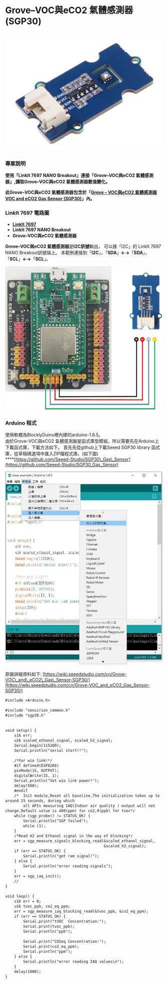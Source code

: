 # Grove–VOC與eCO2 氣體感測器 \(SGP30\)

![](../.gitbook/assets/grove-voc-and-eco2-gas-sensor-sgp30101020512.jpg)

### **專案說明**

**使用「LinkIt 7697 NANO Breakout」連接「Grove–VOC與eCO2 氣體感測器」,讀取Grove–VOC與eCO2 氣體感測器數值變化。**

**此Grove–VOC與eCO2 氣體感測器包含於「**[**Grove – VOC與eCO2 氣體感測器 VOC and eCO2 Gas Sensor \(SGP30\)**](https://robotkingdom.com.tw/product/grove-voc-and-eco2-gas-sensor-sgp30/)**」內。**

### **LinkIt 7697 電路圖**

* [**LinkIt 7697**](https://www.robotkingdom.com.tw/product/linkit-7697/)
* **LinkIt 7697 NANO Breakout**
* **Grove–VOC與eCO2 氣體感測器**

**Grove–VOC與eCO2 氣體感測器**是**I2C訊號**輸出， 可以接「I2C」的 LinkIt 7697 NANO Breakout訊號端上。 本範例連接到「**I2C**」，「**SDA**」**←→**「**SDA**」，「**SCL**」**←→**「**SCL**」。

![](../.gitbook/assets/spg307697pin%20%281%29.png)

### Arduino 程式

使用軟體為BlocklyDuino裡內建的arduino-1.8.5。  
由於Grove–VOC與eCO2 氣體感測器是函式庫型模組，所以需要先在Arduino上下載函式庫，下載方法如下。 首先先從github上下載Seeed SGP30 library 函式庫，從草稿碼選項中匯入ZIP檔程式庫。\(如下圖\)  
****[https://github.com/Seeed-Studio/SGP30\_Gas\_Sensor](https://github.com/Seeed-Studio/SGP30_Gas_Sensor)

![](../.gitbook/assets/spg307697lib.jpg)

原廠詳細資料如下: [https://wiki.seeedstudio.com/cn/Grove-VOC\_and\_eCO2\_Gas\_Sensor-SGP30/](https://wiki.seeedstudio.com/cn/Grove-VOC_and_eCO2_Gas_Sensor-SGP30/)

```text
#include <Arduino.h>

#include "sensirion_common.h"
#include "sgp30.h"


void setup() {
    s16 err;
    u16 scaled_ethanol_signal, scaled_h2_signal;
    Serial.begin(115200);
    Serial.println("serial start!!");

    /*For wio link!*/
    #if defined(ESP8266)
    pinMode(15, OUTPUT);
    digitalWrite(15, 1);
    Serial.println("Set wio link power!");
    delay(500);
    #endif
    /*  Init module,Reset all baseline,The initialization takes up to around 15 seconds, during which
        all APIs measuring IAQ(Indoor air quality ) output will not change.Default value is 400(ppm) for co2,0(ppb) for tvoc*/
    while (sgp_probe() != STATUS_OK) {
        Serial.println("SGP failed");
        while (1);
    }
    /*Read H2 and Ethanol signal in the way of blocking*/
    err = sgp_measure_signals_blocking_read(&scaled_ethanol_signal,
                                            &scaled_h2_signal);
    if (err == STATUS_OK) {
        Serial.println("get ram signal!");
    } else {
        Serial.println("error reading signals");
    }
    err = sgp_iaq_init();
    //
}

void loop() {
    s16 err = 0;
    u16 tvoc_ppb, co2_eq_ppm;
    err = sgp_measure_iaq_blocking_read(&tvoc_ppb, &co2_eq_ppm);
    if (err == STATUS_OK) {
        Serial.print("tVOC  Concentration:");
        Serial.print(tvoc_ppb);
        Serial.println("ppb");

        Serial.print("CO2eq Concentration:");
        Serial.print(co2_eq_ppm);
        Serial.println("ppm");
    } else {
        Serial.println("error reading IAQ values\n");
    }
    delay(1000);
}
```

